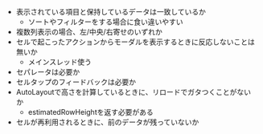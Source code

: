 - 表示されている項目と保持しているデータは一致しているか
    - ソートやフィルターをする場合に食い違いやすい
- 複数列表示の場合、左/中央/右寄せのいずれか
- セルで起こったアクションからモーダルを表示するときに反応しないことは無いか
    - メインスレッド使う
- セパレータは必要か
- セルタップのフィードバックは必要か
- AutoLayoutで高さを計算しているときに、リロードでガタつくことがないか
    - estimatedRowHeightを返す必要がある
- セルが再利用されるときに、前のデータが残っていないか
